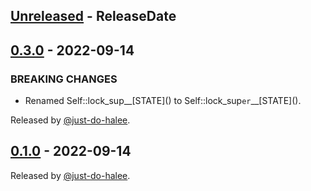 <!-- next-header -->

## [Unreleased] - ReleaseDate

## [0.3.0] - 2022-09-14

### BREAKING CHANGES

- Renamed Self::lock_sup\_\_\[STATE]() to Self::lock_sup`er`\_\_\[STATE]().

Released by [@just-do-halee](https://github.com/just-do-halee).

## [0.1.0] - 2022-09-14

Released by [@just-do-halee](https://github.com/just-do-halee).

<!-- next-url -->

[unreleased]: https://github.com/just-do-halee/director/compare/v0.3.0...HEAD
[0.3.0]: https://github.com/just-do-halee/director/compare/v0.1.0...v0.3.0
[0.1.0]: https://github.com/just-do-halee/director/compare/v0.1.0...v0.1.0

